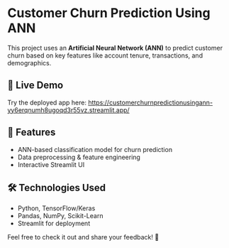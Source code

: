 # Customer Churn Prediction Using ANN  

This project uses an **Artificial Neural Network (ANN)** to predict customer churn based on key features like account tenure, transactions, and demographics.  

## 🚀 Live Demo  
Try the deployed app here: https://customerchurnpredictionusingann-yy6erqnumh8ugoqd3r55vz.streamlit.app/  

## 📌 Features  
- ANN-based classification model for churn prediction  
- Data preprocessing & feature engineering  
- Interactive Streamlit UI  

## 🛠️ Technologies Used  
- Python, TensorFlow/Keras  
- Pandas, NumPy, Scikit-Learn  
- Streamlit for deployment  

Feel free to check it out and share your feedback! 🚀  

